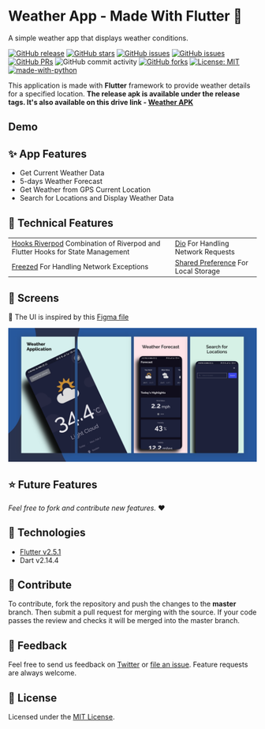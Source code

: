 # Weather App - Made With Flutter :blue_heart: #
A simple weather app that displays weather conditions.

[![GitHub release]](https://github.com/iloveteajay/weather/releases) [![GitHub stars]](https://github.com/iloveteajay/weather/stargazers) [![GitHub issues]](https://github.com/iloveteajay/weather/issues) [![GitHub issues](https://img.shields.io/github/issues-closed/iloveteajay/weather?color=brightgreen)](https://github.com/iloveteajay/weather/issues?q=is%3Aissue+is%3Aclosed) [![GitHub PRs](https://img.shields.io/github/issues-pr-closed/iloveteajay/weather?color=blueviolet)](https://github.com/iloveteajay/weather/pulls?q=is%3Apr+is%3Aclosed) ![GitHub commit activity](https://img.shields.io/github/commit-activity/m/iloveteajay/weather) [![GitHub forks](https://img.shields.io/github/forks/iloveteajay/weather?color=yellow)](https://github.com/iloveteajay/weather/network) [![License: MIT](https://img.shields.io/github/license/iloveteajay/weather)](https://github.com/iloveteajay/weather/blob/master/LICENSE) [![made-with-python](https://img.shields.io/badge/Made%20With-Flutter-blue)](https://flutter.dev/)

This application is made with **Flutter** framework to provide weather details for a specified location.
**The release apk is available under the release tags. It's also available on this drive link - [Weather APK]**

## Demo


## :sparkles: App Features

- Get Current Weather Data
- 5-days Weather Forecast
- Get Weather from GPS Current Location
- Search for Locations and Display Weather Data

## :wrench: Technical Features

<table>
    <tr>
        <td><a href="https://pub.dev/packages/hooks_riverpod">Hooks Riverpod</a> Combination of Riverpod and Flutter Hooks for State Management</td>
        <td><a href="https://pub.dev/packages/dio">Dio</a> For Handling Network Requests</td>
    </tr>
    <tr>
        <td><a href="https://pub.dev/packages/freezed">Freezed</a> For Handling Network Exceptions</td>
        <td><a href="https://pub.dev/packages/shared_preferences">Shared Preference</a> For Local Storage</td>
    </tr>
</table>

## :iphone: Screens
:art: The UI is inspired by this [Figma file]

![App Screenshot](./assets/presentation.png)

## ⭐ Future Features
*Feel free to fork and contribute new features.* ❤︎

## 🚀 Technologies

- [Flutter v2.5.1]
- Dart v2.14.4

## 🤝 Contribute

To contribute, fork the repository and push the changes to the **master** branch. Then submit a pull request for merging with the source. If your code passes the review and checks it will be merged into the master branch.

## 💬 Feedback

Feel free to send us feedback on [Twitter] or [file an issue]. Feature requests are always welcome.

## 📝 License

Licensed under the [MIT License].

[//]: # (These are reference links used in the body of this note and get stripped out when the markdown processor does its job. There is no need to format nicely because it shouldn't be seen. Thanks SO - http://stackoverflow.com/questions/4823468/store-comments-in-markdown-syntax)

[GitHub issues]: <https://img.shields.io/github/issues/iloveteajay_/weather?color=red>
[GitHub stars]: <https://img.shields.io/github/stars/iloveteajay_/weather?color=orange>
[GitHub release]: <https://img.shields.io/github/release/iloveteajay_/weather?color=blue>
[Generate Updated Goldens]: <https://github.com/iloveteajay_/weather/actions/workflows/PR-generate-goldens.yaml/badge.svg>
[Pull Request Labeler]: <https://github.com/iloveteajay_/weather/actions/workflows/label.yaml/badge.svg>
[Test PR and Push]: <https://github.com/iloveteajay_/weather/actions/workflows/PR-open-test-build.yaml/badge.svg>
[Build Release APK]: <https://github.com/iloveteajay_/weather/actions/workflows/PR-merge-build-release.yaml/badge.svg>
[codecov]: <https://codecov.io/gh/iloveteajay_/weather/branch/master/graph/badge.svg?token=1AL3LTIQE7>
[Figma file]: <https://www.figma.com/file/5X3Ao3gEqZPqqKctP7riDF/weather-app?node-id=1%3A256>
[Weather APK]: <https://drive.google.com/folderview?id=1v7iHxgygzObno7DKGU2FFc2__NS0nZ2->
[Flutter v2.5.1]: <https://storage.googleapis.com/flutter_infra_release/releases/stable/windows/flutter_windows_2.5.1-stable.zip>
[Twitter]: <https://twitter.com/tayy_dev>
[file an issue]: <https://github.com/iloveteajay_/weather/issues/new>
[MIT License]: <./LICENSE>

